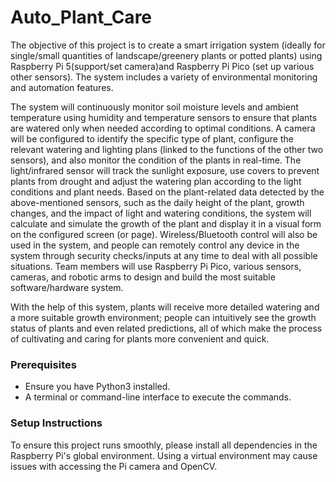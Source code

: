 # Auto_Plant_Care

The objective of this project is to create a smart irrigation system (ideally for single/small quantities of landscape/greenery plants or potted plants) using Raspberry Pi 5(support/set camera)and Raspberry Pi Pico (set up various other sensors). The system includes a variety of environmental monitoring and automation features.

The system will continuously monitor soil moisture levels and ambient temperature using humidity and temperature sensors to ensure that plants are watered only when needed according to optimal conditions. A camera will be configured to identify the specific type of plant, configure the relevant watering and lighting plans (linked to the functions of the other two sensors), and also monitor the condition of the plants in real-time. The light/infrared sensor will track the sunlight exposure, use covers to prevent plants from drought and adjust the watering plan according to the light conditions and plant needs. Based on the plant-related data detected by the above-mentioned sensors, such as the daily height of the plant, growth changes, and the impact of light and watering conditions, the system will calculate and simulate the growth of the plant and display it in a visual form on the configured screen (or page). Wireless/Bluetooth control will also be used in the system, and people can remotely control any device in the system through security checks/inputs at any time to deal with all possible situations. Team members will use Raspberry Pi Pico, various sensors, cameras, and robotic arms to design and build the most suitable software/hardware system.

With the help of this system, plants will receive more detailed watering and a more suitable growth environment; people can intuitively see the growth status of plants and even related predictions, all of which make the process of cultivating and caring for plants more convenient and quick.


### Prerequisites

- Ensure you have Python3 installed.
- A terminal or command-line interface to execute the commands.

### Setup Instructions

To ensure this project runs smoothly, please install all dependencies in the Raspberry Pi's global environment. Using a virtual environment may cause issues with accessing the Pi camera and OpenCV.


